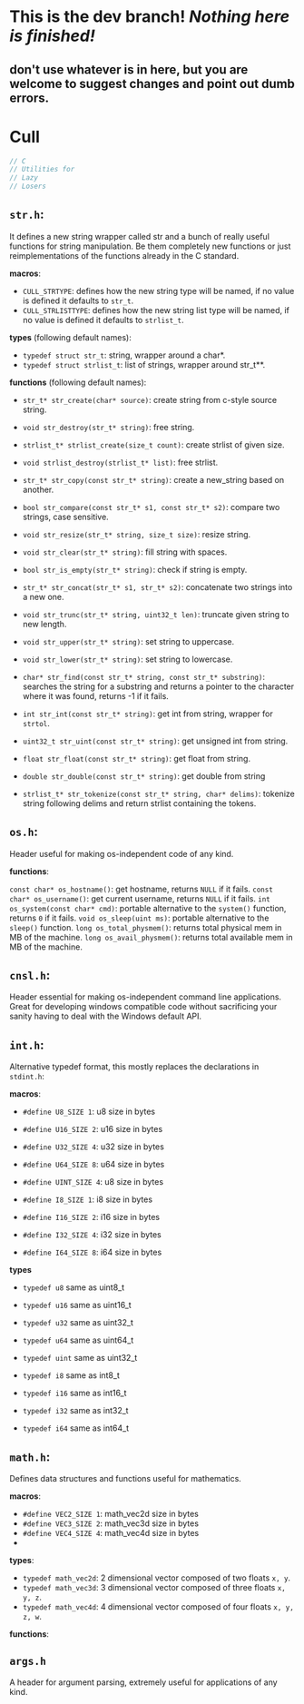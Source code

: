 # **This is the dev branch!** *Nothing here is finished!*
## don't use whatever is in here, but you are welcome to suggest changes and point out dumb errors.

# Cull

```c
// C
// Utilities for
// Lazy
// Losers
```

## ```str.h```:

It defines a new string wrapper called str and a bunch of really useful functions for string manipulation. Be them completely new functions or just reimplementations of the functions already in the C standard.

**macros**:
- ```CULL_STRTYPE```: defines how the new string type will be named, if no value is defined it defaults to ```str_t```.
- ```CULL_STRLISTTYPE```: defines how the new string list type will be named, if no value is defined it defaults to ```strlist_t```.

**types** (following default names):
- ```typedef struct str_t```: string, wrapper around a char*.
- ```typedef struct strlist_t```: list of strings, wrapper around str_t**.

**functions** (following default names):
- ```str_t* str_create(char* source)```: create string from c-style source string.
- ```void str_destroy(str_t* string)```: free string.

- ```strlist_t* strlist_create(size_t count)```: create strlist of given size.
- ```void strlist_destroy(strlist_t* list)```: free strlist.

- ```str_t* str_copy(const str_t* string)```: create a new_string based on another.
- ```bool str_compare(const str_t* s1, const str_t* s2)```: compare two strings, case sensitive.
- ```void str_resize(str_t* string, size_t size)```: resize string.
- ```void str_clear(str_t* string)```: fill string with spaces.
- ```bool str_is_empty(str_t* string)```: check if string is empty.
- ```str_t* str_concat(str_t* s1, str_t* s2)```: concatenate two strings into a new one.
- ```void str_trunc(str_t* string, uint32_t len)```: truncate given string to new length.
- ```void str_upper(str_t* string)```: set string to uppercase.
- ```void str_lower(str_t* string)```: set string to lowercase.
- ```char* str_find(const str_t* string, const str_t* substring)```: searches the string for a substring and returns a pointer to the character where it was found, returns -1 if it fails.
- ```int str_int(const str_t* string)```: get int from string, wrapper for ```strtol```.
- ```uint32_t str_uint(const str_t* string)```: get unsigned int from string.
- ```float str_float(const str_t* string)```: get float from string.
- ```double str_double(const str_t* string)```: get double from string
- ```strlist_t* str_tokenize(const str_t* string, char* delims)```: tokenize string following delims and return strlist containing the tokens.


## ```os.h```:

Header useful for making os-independent code of any kind.

**functions**:

```const char* os_hostname()```: get hostname, returns ```NULL``` if it fails.
```const char* os_username()```: get current username, returns ```NULL``` if it fails.
```int os_system(const char* cmd)```: portable alternative to the ```system()``` function, returns ```0``` if it fails.
```void os_sleep(uint ms)```: portable alternative to the ```sleep()``` function.
```long os_total_physmem()```: returns total physical mem in MB of the machine.
```long os_avail_physmem()```: returns total available mem in MB of the machine.

## ```cnsl.h```:

Header essential for making os-independent command line applications. Great for developing windows compatible code without sacrificing your sanity having to deal with the Windows default API.



## ```int.h```:

Alternative typedef format, this mostly replaces the declarations in ```stdint.h```:

**macros**:

- ```#define U8_SIZE 1```: u8 size in bytes
- ```#define U16_SIZE 2```: u16 size in bytes
- ```#define U32_SIZE 4```: u32 size in bytes
- ```#define U64_SIZE 8```: u64 size in bytes

- ```#define UINT_SIZE 4```: u8 size in bytes

- ```#define I8_SIZE 1```: i8 size in bytes
- ```#define I16_SIZE 2```: i16 size in bytes
- ```#define I32_SIZE 4```: i32 size in bytes
- ```#define I64_SIZE 8```: i64 size in bytes

**types**

- ```typedef u8``` same as uint8_t
- ```typedef u16``` same as uint16_t
- ```typedef u32``` same as uint32_t
- ```typedef u64``` same as uint64_t

- ```typedef uint``` same as uint32_t

- ```typedef i8``` same as int8_t
- ```typedef i16``` same as int16_t
- ```typedef i32``` same as int32_t
- ```typedef i64``` same as int64_t

## ```math.h```:

Defines data structures and functions useful for mathematics.

**macros**:

- ```#define VEC2_SIZE 1```: math_vec2d size in bytes
- ```#define VEC3_SIZE 2```: math_vec3d size in bytes
- ```#define VEC4_SIZE 4```: math_vec4d size in bytes
- 
**types**:

- ```typedef math_vec2d```: 2 dimensional vector composed of two floats ```x, y```.
- ```typedef math_vec3d```: 3 dimensional vector composed of three floats ```x, y, z```.
- ```typedef math_vec4d```: 4 dimensional vector composed of four floats ```x, y, z, w```.

**functions**:

## ```args.h```

A header for argument parsing, extremely useful for applications of any kind.

